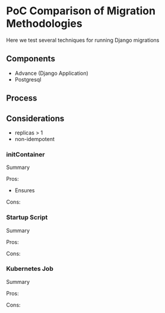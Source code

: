 # PoC Comparison of Migration Methodologies

Here we test several techniques for running Django migrations

## Components

- Advance (Django Application)
- Postgresql

## Process

## Considerations

- replicas > 1
- non-idempotent 

### initContainer

Summary

Pros:

 - Ensures

Cons:

### Startup Script

Summary

Pros:

Cons:

### Kubernetes Job

Summary

Pros:

Cons:

